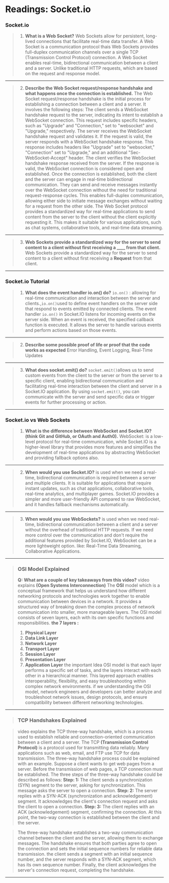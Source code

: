
# Readings: Socket.io

### **Socket.io** 
>1. **What is a Web Socket?**
>Web Sockets allow for persistent, long-lived connections that facilitate real-time data transfer.
A Web Socket is a communication protocol thais Web Sockets provides full-duplex communication channels over a single TCP (Transmission Control Protocol) connection. A Web Socket enables real-time, bidirectional communication between a client and a server. Unlike traditional HTTP requests, which are based on the request and response model.

---


> 2. **Describe the Web Socket request/response handshake and what happens once the connection is established.**
>The Web Socket request/response handshake is the initial process for establishing a connection between a client and a server. It involves the following steps:
>The client sends a WebSocket handshake request to the server, indicating its intent to establish a WebSocket connection. This request includes specific headers, such as "Upgrade" and "Connection," set to "websocket" and "Upgrade," respectively.
The server receives the WebSocket handshake request and validates it. If the request is valid, the server responds with a WebSocket handshake response. This response includes headers like "Upgrade" set to "websocket," "Connection" set to "Upgrade," and an additional "Sec-WebSocket-Accept" header.
The client verifies the WebSocket handshake response received from the server. If the response is valid, the WebSocket connection is considered open and established.
Once the connection is established, both the client and the server can engage in real-time bidirectional communication. They can send and receive messages instantly over the WebSocket connection without the need for traditional request-response cycles. This enables full-duplex communication, allowing either side to initiate message exchanges without waiting for a request from the other side.
The Web Socket protocol provides a standardized way for real-time applications to send content from the server to the client without the client explicitly requesting it. This makes it suitable for various applications, such as chat systems, collaborative tools, and real-time data streaming.

---

>3. **Web Sockets provide a standardized way for the server to send content to a client without first receiving a ____ from that client.**
Web Sockets provide a standardized way for the server to send content to a client without first receiving a **Request** from that client.

---
### Socket.io Tutorial
>1. **What does the event handler io.on() do?**
`io.on()` :  allowing for real-time communication and interaction between the server and clients.,`io.on()`used to define event handlers on the server side that respond to events emitted by connected clients.
The event handler `io.on()` in Socket.IO listens for incoming events on the server side. When an event is received, the specified callback function is executed. It allows the server to handle various events and perform actions based on those events.
---

>2. **Describe some possible proof of life or proof that the code works as expected**
Error Handling, Event Logging, Real-Time Updates
---

>3. **What does socket.emit() do?**
`socket.emit()`allows us to send custom events from the client to the server or from the server to a specific client, enabling bidirectional communication and facilitating real-time interaction between the client and server in a Socket.IO application.
By using `socket.emit()`, you can communicate with the server and send specific data or trigger events for further processing or action.
---


### Socket.io vs Web Sockets
>1. **What is the difference between WebSocket and Socket.IO? (think Git and GitHub, or OAuth and Auth0).**
WebSocket: is a low-level protocol for real-time communication, while Socket.IO is a higher-level library that provides more features and simplifies the development of real-time applications by abstracting WebSocket and providing fallback options also.
---

>2. **When would you use Socket.IO?**
is  used when we need a real-time, bidirectional communication is required between a server and multiple clients.
It is suitable for applications that require instant updates, such as chat applications, collaborative tools, real-time analytics, and multiplayer games.
Socket.IO provides a simpler and more user-friendly API compared to raw WebSocket, and it handles fallback mechanisms automatically.
---

>3. **When would you use WebSockets?**
is used when we need real-time, bidirectional communication between a client and a server without the overhead of traditional HTTP requests.
If we need more control over the communication and don't require the additional features provided by Socket.IO, WebSocket can be a more lightweight option.
like: Real-Time Data Streaming, Collaborative Applications.
---

>### OSI Model Explained
>**Q:** **What are a couple of key takeaways from this video?**
 video explains **(Open Systems Interconnection)** The **OSI** model which is a conceptual framework that helps us understand how different networking protocols and technologies work together to enable communication between devices in a network. It provides a structured way of breaking down the complex process of network communication into smaller, more manageable layers.
The OSI model consists of seven layers, each with its own specific functions and responsibilities.
>**the 7 layers :**
>1. **Physical Layer**
>2. **Data Link Layer**
>3. **Network Layer**
>4. **Transport Layer**
>5. **Session Layer**
>6. **Presentation Layer**
>7. **Application Layer**
the important Idea OSI model is that each layer performs a specific set of tasks, and the layers interact with each other in a hierarchical manner. This layered approach enables interoperability, flexibility, and easy troubleshooting within complex network environments.
if we understanding the OSI model, network engineers and developers can better analyze and troubleshoot network issues, design protocols, and ensure compatibility between different networking technologies.

---
>### TCP Handshakes Explained

> video explains the TCP three-way handshake, which is a process used to establish reliable and connection-oriented communication between a client and a server.
The TCP **(Transmission Control Protocol)** is a protocol used for transmitting data reliably. Many applications such as web, email, and FTP use TCP for data transmission.
The three-way handshake process could be explained with an example. Suppose a client wants to get web pages from a server. Before the transmission of web pages, a TCP connection must be established.
The three steps of the three-way handshake could be described as follows:
**Step: 1:** The client sends a synchronization (SYN) segment to the server, asking for synchronization. This message asks the server to open a connection.
**Step: 2:** The server replies with a SYN-ACK (synchronization and acknowledgement) segment. It acknowledges the client's connection request and asks the client to open a connection.
**Step: 3:** The client replies with an ACK (acknowledgement) segment, confirming the connection. At this point, the two-way connection is established between the client and the server.

>The three-way handshake establishes a two-way communication channel between the client and the server, allowing them to exchange messages. The handshake ensures that both parties agree to open the connection and sets the initial sequence numbers for reliable data transmission. the client sends a segment with an initial sequence number, and the server responds with a SYN-ACK segment, which has its own sequence number. Finally, the client acknowledges the server's connection request, completing the handshake.

---
